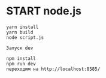 # START node.js

```
yarn install
yarn build
node script.js
```
```
Запуск dev

npm install
npm run dev 
переходим на http://localhost:8585/
```

